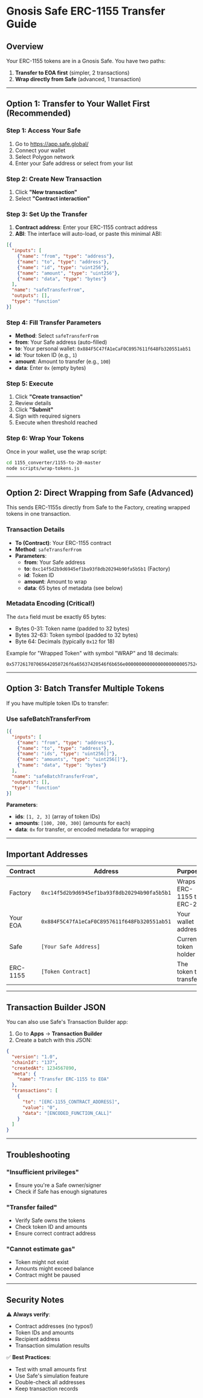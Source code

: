 # Gnosis Safe ERC-1155 Transfer Guide

## Overview
Your ERC-1155 tokens are in a Gnosis Safe. You have two paths:
1. **Transfer to EOA first** (simpler, 2 transactions)
2. **Wrap directly from Safe** (advanced, 1 transaction)

---

## Option 1: Transfer to Your Wallet First (Recommended)

### Step 1: Access Your Safe
1. Go to https://app.safe.global/
2. Connect your wallet
3. Select Polygon network
4. Enter your Safe address or select from your list

### Step 2: Create New Transaction
1. Click **"New transaction"**
2. Select **"Contract interaction"**

### Step 3: Set Up the Transfer
1. **Contract address**: Enter your ERC-1155 contract address
2. **ABI**: The interface will auto-load, or paste this minimal ABI:
```json
[{
  "inputs": [
    {"name": "from", "type": "address"},
    {"name": "to", "type": "address"},
    {"name": "id", "type": "uint256"},
    {"name": "amount", "type": "uint256"},
    {"name": "data", "type": "bytes"}
  ],
  "name": "safeTransferFrom",
  "outputs": [],
  "type": "function"
}]
```

### Step 4: Fill Transfer Parameters
- **Method**: Select `safeTransferFrom`
- **from**: Your Safe address (auto-filled)
- **to**: Your personal wallet: `0x884F5C47fA1eCaF0C8957611f648Fb320551ab51`
- **id**: Your token ID (e.g., `1`)
- **amount**: Amount to transfer (e.g., `100`)
- **data**: Enter `0x` (empty bytes)

### Step 5: Execute
1. Click **"Create transaction"**
2. Review details
3. Click **"Submit"**
4. Sign with required signers
5. Execute when threshold reached

### Step 6: Wrap Your Tokens
Once in your wallet, use the wrap script:
```bash
cd 1155_converter/1155-to-20-master
node scripts/wrap-tokens.js
```

---

## Option 2: Direct Wrapping from Safe (Advanced)

This sends ERC-1155s directly from Safe to the Factory, creating wrapped tokens in one transaction.

### Transaction Details
- **To (Contract)**: Your ERC-1155 contract
- **Method**: `safeTransferFrom`
- **Parameters**:
  - **from**: Your Safe address
  - **to**: `0xc14f5d2b9d6945ef1ba93f8db20294b90fa5b5b1` (Factory)
  - **id**: Token ID
  - **amount**: Amount to wrap
  - **data**: 65 bytes of metadata (see below)

### Metadata Encoding (Critical!)
The `data` field must be exactly 65 bytes:
- Bytes 0-31: Token name (padded to 32 bytes)
- Bytes 32-63: Token symbol (padded to 32 bytes)
- Byte 64: Decimals (typically `0x12` for 18)

Example for "Wrapped Token" with symbol "WRAP" and 18 decimals:
```
0x577261707065642050726f6a65637420546f6b656e0000000000000000000000575241500000000000000000000000000000000000000000000000000000000012
```

---

## Option 3: Batch Transfer Multiple Tokens

If you have multiple token IDs to transfer:

### Use safeBatchTransferFrom
```json
[{
  "inputs": [
    {"name": "from", "type": "address"},
    {"name": "to", "type": "address"},
    {"name": "ids", "type": "uint256[]"},
    {"name": "amounts", "type": "uint256[]"},
    {"name": "data", "type": "bytes"}
  ],
  "name": "safeBatchTransferFrom",
  "outputs": [],
  "type": "function"
}]
```

**Parameters**:
- **ids**: `[1, 2, 3]` (array of token IDs)
- **amounts**: `[100, 200, 300]` (amounts for each)
- **data**: `0x` for transfer, or encoded metadata for wrapping

---

## Important Addresses

| Contract | Address | Purpose |
|----------|---------|---------|
| Factory | `0xc14f5d2b9d6945ef1ba93f8db20294b90fa5b5b1` | Wraps ERC-1155 to ERC-20 |
| Your EOA | `0x884F5C47fA1eCaF0C8957611f648Fb320551ab51` | Your wallet address |
| Safe | `[Your Safe Address]` | Current token holder |
| ERC-1155 | `[Token Contract]` | The token to transfer |

---

## Transaction Builder JSON

You can also use Safe's Transaction Builder app:

1. Go to **Apps** → **Transaction Builder**
2. Create a batch with this JSON:

```json
{
  "version": "1.0",
  "chainId": "137",
  "createdAt": 1234567890,
  "meta": {
    "name": "Transfer ERC-1155 to EOA"
  },
  "transactions": [
    {
      "to": "[ERC-1155_CONTRACT_ADDRESS]",
      "value": "0",
      "data": "[ENCODED_FUNCTION_CALL]"
    }
  ]
}
```

---

## Troubleshooting

### "Insufficient privileges"
- Ensure you're a Safe owner/signer
- Check if Safe has enough signatures

### "Transfer failed"
- Verify Safe owns the tokens
- Check token ID and amounts
- Ensure correct contract address

### "Cannot estimate gas"
- Token might not exist
- Amounts might exceed balance
- Contract might be paused

---

## Security Notes

⚠️ **Always verify**:
- Contract addresses (no typos!)
- Token IDs and amounts
- Recipient address
- Transaction simulation results

✅ **Best Practices**:
- Test with small amounts first
- Use Safe's simulation feature
- Double-check all addresses
- Keep transaction records